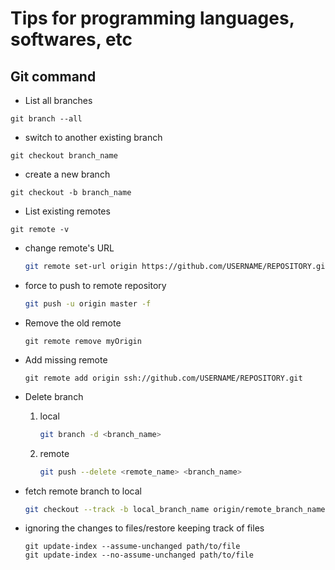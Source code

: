 # Tips for programming languages, softwares, etc  

## Git command  
* List all branches

```
git branch --all
```

* switch to another existing branch

```
git checkout branch_name
```

* create a new branch

```
git checkout -b branch_name
```

* List existing remotes  

```
git remote -v
```  

* change remote's URL  

	```bash
	git remote set-url origin https://github.com/USERNAME/REPOSITORY.git
	```  
* force to push to remote repository  

	```bash
	git push -u origin master -f
	``` 
  
* Remove the old remote  

	```
	git remote remove myOrigin
	```  
* Add missing remote  
	
	```
	git remote add origin ssh://github.com/USERNAME/REPOSITORY.git
	```  
	
* Delete branch
	
	1. local
		
		```bash
		git branch -d <branch_name>
		```
	2. remote
		
		```bash
		git push --delete <remote_name> <branch_name>
		```

* fetch remote branch to local

	```bash
	git checkout --track -b local_branch_name origin/remote_branch_name
	``` 

* ignoring the changes to files/restore keeping track of files

    ```
    git update-index --assume-unchanged path/to/file
    git update-index --no-assume-unchanged path/to/file
    ```  

